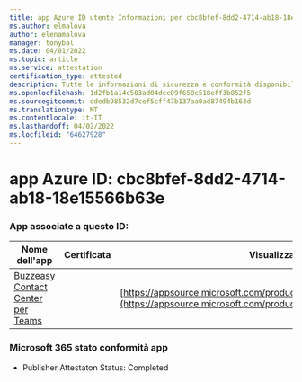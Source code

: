 ```yaml
---
title: app Azure ID utente Informazioni per cbc8bfef-8dd2-4714-ab18-18e15566b63e
ms.author: elmalova
author: elenamalova
manager: tonybal
ms.date: 04/01/2022
ms.topic: article
ms.service: attestation
certification_type: attested
description: Tutte le informazioni di sicurezza e conformità disponibili per cbc8bfef-8dd2-4714-ab18-18e15566b63e.
ms.openlocfilehash: 1d2fb1a14c503ad04dcc09f650c518eff3b852f5
ms.sourcegitcommit: ddedb98532d7cef5cff47b137aa0ad87494b163d
ms.translationtype: MT
ms.contentlocale: it-IT
ms.lasthandoff: 04/02/2022
ms.locfileid: "64627928"
---
```

# <a name="azure-app-id-cbc8bfef-8dd2-4714-ab18-18e15566b63e"></a>app Azure ID: cbc8bfef-8dd2-4714-ab18-18e15566b63e


### <a name="apps-associated-with-this-id"></a>App associate a questo ID:
| **Nome dell'app** | **Certificata** | **Visualizzazione in AppSource** |
|--------------|---------------|-----------------------|
| [Buzzeasy Contact Center per Teams](../forward/geomant.buzzeasy_teams_contact_center.md) |  | [https://appsource.microsoft.com/product/office/geomant.buzzeasy_teams_contact_center](https://appsource.microsoft.com/product/office/geomant.buzzeasy_teams_contact_center) |

### <a name="microsoft-365-app-compliance-status"></a>Microsoft 365 stato conformità app
- Publisher Attestaton Status: Completed

